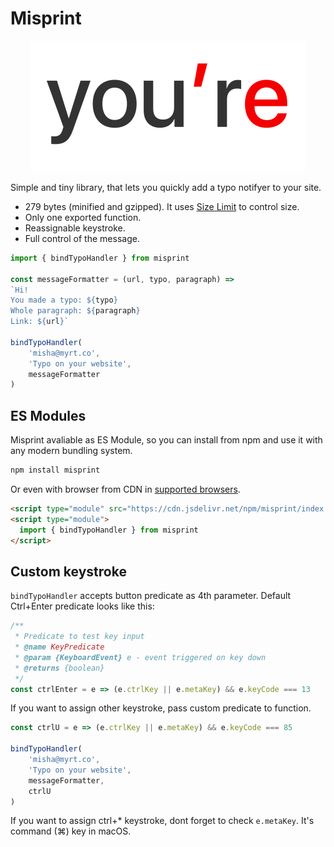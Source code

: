 # Misprint

<p align="center">
    <img src="./logo.png" width="442px">
<p>

Simple and tiny library, that lets you quickly add a typo notifyer to your site.

* 279 bytes (minified and gzipped). It uses [Size Limit](https://github.com/ai/size-limit) to control size.
* Only one exported function.
* Reassignable keystroke.
* Full control of the message.

```js
import { bindTypoHandler } from misprint

const messageFormatter = (url, typo, paragraph) =>
`Hi!
You made a typo: ${typo}
Whole paragraph: ${paragraph}
Link: ${url}`

bindTypoHandler(
    'misha@myrt.co',
    'Typo on your website',
    messageFormatter
)
```

## ES Modules

Misprint avaliable as ES Module, so you can install from npm and use it with any modern bundling system.

```sh
npm install misprint
```

Or even with browser from CDN in [supported browsers](https://caniuse.com/#feat=es6-module).

```html
<script type="module" src="https://cdn.jsdelivr.net/npm/misprint/index.js'"></script>
<script type="module">
  import { bindTypoHandler } from misprint
</script>
```

## Custom keystroke

`bindTypoHandler` accepts button predicate as 4th parameter. Default Ctrl+Enter predicate looks like this:

```js
/**
 * Predicate to test key input
 * @name KeyPredicate
 * @param {KeyboardEvent} e - event triggered on key down
 * @returns {boolean} 
 */
const ctrlEnter = e => (e.ctrlKey || e.metaKey) && e.keyCode === 13
```

If you want to assign other keystroke, pass custom predicate to function.

```js
const ctrlU = e => (e.ctrlKey || e.metaKey) && e.keyCode === 85

bindTypoHandler(
    'misha@myrt.co',
    'Typo on your website',
    messageFormatter,
    ctrlU
)
```

If you want to assign ctrl+* keystroke, dont forget to check `e.metaKey`. It's command (⌘) key in macOS. 
